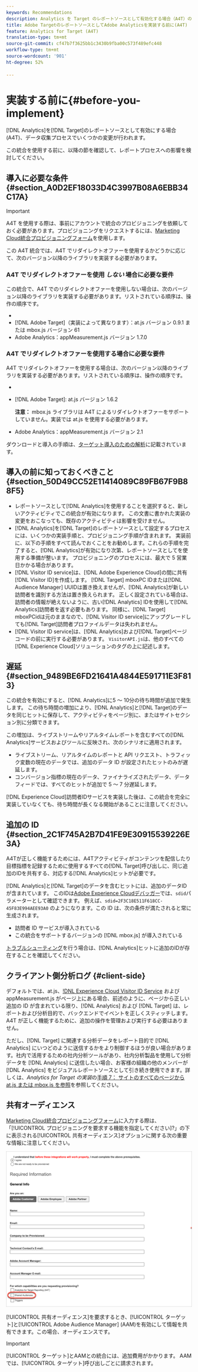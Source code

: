 ```yaml
---
keywords: Recommendations
description: Analytics を Target のレポートソースとして有効化する場合（A4T）のデータ収集プロセスでいくつかの変更点があります。
title: Adobe TargetのレポートソースとしてAdobe Analyticsを実装する前に(A4T)
feature: Analytics for Target (A4T)
translation-type: tm+mt
source-git-commit: cf47b7f3625bb1c3430b9fba00c573f489efc448
workflow-type: tm+mt
source-wordcount: '901'
ht-degree: 52%

---
```



# 実装する前に{#before-you-implement}

[!DNL Analytics]を[!DNL Target]のレポートソースとして有効にする場合(A4T)、データ収集プロセスでいくつかの変更が行われます。

この統合を使用する前に、以降の節を確認して、レポートプロセスへの影響を検討してください。

## 導入に必要な条件 {#section_A0D2EF18033D4C3997B08A6EBB34C17A}

>[!IMPORTANT]
>
>A4T を使用する際は、事前にアカウントで統合のプロビジョニングを依頼しておく必要があります。プロビジョニングをリクエストするには、[Marketing Cloud統合プロビジョニングフォーム](https://www.adobe.com/go/audiences)を使用します。

この A4T 統合では、A4T でリダイレクトオファーを使用するかどうかに応じて、次のバージョン以降のライブラリを実装する必要があります。

### A4T でリダイレクトオファーを使用 *しない* 場合に必要な要件

この統合で、A4T でのリダイレクトオファーを使用しない場合は、次のバージョン以降のライブラリを実装する必要があります。リストされている順序は、操作の順序です。

* [!DNL Experience Cloud Visitor ID Service]:visitorAPI.jsバージョン1.8.0
* [!DNL Adobe Target]（実装によって異なります）：at.js バージョン 0.9.1 または mbox.js バージョン 61
* Adobe Analytics：appMeasurement.js バージョン 1.7.0

### A4T でリダイレクトオファーを使用する場合に必要な要件

A4T でリダイレクトオファーを使用する場合は、次のバージョン以降のライブラリを実装する必要があります。リストされている順序は、操作の順序です。

* [!DNL Experience Cloud Visitor ID Service]:visitorAPI.jsバージョン2.3.0
* [!DNL Adobe Target]: at.js バージョン 1.6.2

   **注意：** mbox.js ライブラリは A4T によるリダイレクトオファーをサポートしていません。実装では at.js を使用する必要があります。

* Adobe Analytics：appMeasurement.js バージョン 2.1

ダウンロードと導入の手順は、[ターゲット導入のための解析](/help/c-integrating-target-with-mac/a4t/a4timplementation.md)に記載されています。

## 導入の前に知っておくべきこと {#section_50D49CC52E11414089C89FB67F9B88F5}

* レポートソースとして[!DNL Analytics]を使用することを選択すると、新しいアクティビティでこの統合が有効になります。 この文書に書かれた実装の変更をおこなっても、既存のアクティビティは影響を受けません。
* [!DNL Analytics]を[!DNL Target]のレポートソースとして設定するプロセスには、いくつかの実装手順と、プロビジョニング手順が含まれます。 実装前に、以下の手順をすべて読んでおくことをお勧めします。これらの手順を完了すると、[!DNL Analytics]が有効になり次第、レポートソースとしてを使用する準備が整います。 プロビジョニングのプロセスには、最大で 5 営業日かかる場合があります。
* [!DNL Visitor ID service]は、[!DNL Adobe Experience Cloud]の間に共有[!DNL Visitor ID]を作成します。 [!DNL Target] mboxPC IDまたは[!DNL Audience Manager] UUIDは置き換えませんが、[!DNL Analytics]が新しい訪問者を識別する方法は置き換えられます。 正しく設定されている場合は、訪問者の情報が絶えないように、古い[!DNL Analytics] IDを使用して[!DNL Analytics]訪問者を返す必要もあります。 同様に、[!DNL Target] mboxPCidは元のままなので、[!DNL Visitor ID service]にアップグレードしても[!DNL Target]訪問者プロファイルデータは失われません。
* [!DNL Visitor ID service]は、[!DNL Analytics]および[!DNL Target]ページコードの前に実行する必要があります。 `VisitorAPI.js`は、他のすべての[!DNL Experience Cloud]ソリューションのタグの上に記述します。

## 遅延 {#section_9489BE6FD21641A4844E591711E3F813}

この統合を有効にすると、[!DNL Analytics]に5 ～ 10分の待ち時間が追加で発生します。 この待ち時間の増加により、[!DNL Analytics]と[!DNL Target]のデータを同じヒットに保存して、アクティビティをページ別に、またはサイトセクション別に分類できます。

この増加は、ライブストリームやリアルタイムレポートを含むすべての[!DNL Analytics]サービスおよびツールに反映され、次のシナリオに適用されます。

* ライブストリーム、リアルタイムのレポートと API リクエスト、トラフィック変数の現在のデータでは、追加のデータ ID が設定されたヒットのみが遅延します。
* コンバージョン指標の現在のデータ、ファイナライズされたデータ、データフィードでは、すべてのヒットが追加で 5 ～ 7 分遅延します。

[!DNL Experience Cloud]訪問者IDサービスを実装した後は、この統合を完全に実装していなくても、待ち時間が長くなる開始があることに注意してください。

## 追加の ID {#section_2C1F745A2B7D41FE9E30915539226E3A}

A4Tが正しく機能するためには、A4Tアクティビティがコンテンツを配信したり目標指標を記録するために使用するすべての[!DNL Target]呼び出しに、同じ追加のIDを共有する、対応する[!DNL Analytics]ヒットが必要です。

[!DNL Analytics]と[!DNL Target]のデータを含むヒットには、追加のデータIDが含まれています。 このIDは[Adobe Experience Cloudデバッガー](https://experienceleague.adobe.com/docs/debugger/using/experience-cloud-debugger.html)では、`sdid`パラメーターとして確認できます。 例えば、`sdid=2F3C18E511F618CC-45F83E994AEE93A0` のようになります。この ID は、次の条件が満たされると常に生成されます。

* 訪問者 ID サービスが導入されている
* この統合をサポートするバージョンの [!DNL mbox.js] が導入されている

[トラブルシューティング](/help/c-integrating-target-with-mac/a4t/c-a4t-troubleshooting/a4t-troubleshooting.md)を行う場合は、[!DNL Analytics]ヒットに追加のIDが存在することを確認してください。

## クライアント側分析ログ {#client-side}

デフォルトでは、at.js、[!DNL Experience Cloud Visitor ID Service] および appMeasurement.js がページ上にある場合、前述のように、ページから正しい追加の ID が含まれている限り、[!DNL Analytics] および [!DNL Target] は、レポートおよび分析目的で、バックエンドでイベントを正しくスティッチします。A4T が正しく機能するために、追加の操作を管理および実行する必要はありません。

ただし、[!DNL Target] に関連する分析データをレポート目的で [!DNL Analytics] にいつどのように送信するかをより制御するほうが良い場合があります。社内で活用するための社内分析ツールがあり、社内分析製品を使用して分析データを [!DNL Analytics] に送信したい場合、お客様の組織の他のメンバーが [!DNL Analytics] をビジュアルレポートソースとして引き続き使用できます。詳しくは、*Analytics for Target の実装*&#x200B;の[手順 7： サイトのすべてのページから at.js または mbox.js を参照](/help/c-integrating-target-with-mac/a4t/a4timplementation.md#step7)を参照してください。

## 共有オーディエンス

[Marketing Cloud統合プロビジョニングフォーム](https://www.adobe.com/go/audiences)に入力する際は、「[!UICONTROL プロビジョニングを要求する機能を指定してください]?」の下に表示される[!UICONTROL 共有オーディエンス]オプションに関する次の重要な情報に注意してください。

![要求フォーム](/help/c-integrating-target-with-mac/a4t/assets/request-form.png)

[!UICONTROL 共有オーディエンス]を要求するとき、[!UICONTROL ターゲット]と[!UICONTROL Adobe Audience Manager] (AAM)を有効にして情報を共有できます。この場合、オーディエンスです。

>[!IMPORTANT]
>
>[!UICONTROL ターゲット]とAAMとの統合には、追加費用がかかります。 AAMでは、[!UICONTROL ターゲット]呼び出しごとに請求されます。
